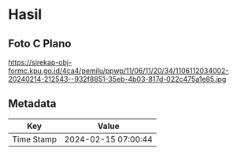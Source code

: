 # Hasil

## Foto C Plano

https://sirekap-obj-formc.kpu.go.id/4ca4/pemilu/ppwp/11/06/11/20/34/1106112034002-20240214-212543--932f8851-35eb-4b03-817d-022c475a1e85.jpg


## Metadata

| Key        | Value               |
| ---------- | ------------------- |
| Time Stamp | 2024-02-15 07:00:44 |



